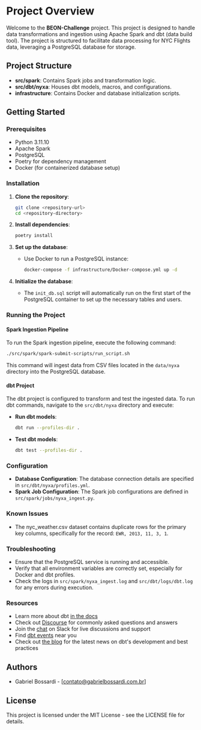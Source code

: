 # Project Overview

Welcome to the **BEON-Challenge** project. This project is designed to handle data transformations and ingestion using Apache Spark and dbt (data build tool). The project is structured to facilitate data processing for NYC Flights data, leveraging a PostgreSQL database for storage.

## Project Structure

- **src/spark**: Contains Spark jobs and transformation logic.
- **src/dbt/nyxa**: Houses dbt models, macros, and configurations.
- **infrastructure**: Contains Docker and database initialization scripts.

## Getting Started

### Prerequisites

- Python 3.11.10
- Apache Spark
- PostgreSQL
- Poetry for dependency management
- Docker (for containerized database setup)

### Installation

1. **Clone the repository**:
   ```bash
   git clone <repository-url>
   cd <repository-directory>
   ```

2. **Install dependencies**:
   ```bash
   poetry install
   ```

3. **Set up the database**:
   - Use Docker to run a PostgreSQL instance:
     ```bash
     docker-compose -f infrastructure/Docker-compose.yml up -d
     ```

4. **Initialize the database**:
   - The `init_db.sql` script will automatically run on the first start of the PostgreSQL container to set up the necessary tables and users.

### Running the Project

#### Spark Ingestion Pipeline

To run the Spark ingestion pipeline, execute the following command:

```bash
./src/spark/spark-submit-scripts/run_script.sh
```


This command will ingest data from CSV files located in the `data/nyxa` directory into the PostgreSQL database.

#### dbt Project

The dbt project is configured to transform and test the ingested data. To run dbt commands, navigate to the `src/dbt/nyxa` directory and execute:

- **Run dbt models**:
  ```bash
  dbt run --profiles-dir .
  ```

- **Test dbt models**:
  ```bash
  dbt test --profiles-dir .
  ```

### Configuration

- **Database Configuration**: The database connection details are specified in `src/dbt/nyxa/profiles.yml`.
- **Spark Job Configuration**: The Spark job configurations are defined in `src/spark/jobs/nyxa_ingest.py`.

### Known Issues
- The nyc_weather.csv dataset contains duplicate rows for the primary key columns, specifically for the record: `EWR, 2013, 11, 3, 1`.

### Troubleshooting

- Ensure that the PostgreSQL service is running and accessible.
- Verify that all environment variables are correctly set, especially for Docker and dbt profiles.
- Check the logs in `src/spark/nyxa_ingest.log` and `src/dbt/logs/dbt.log` for any errors during execution.

### Resources

- Learn more about dbt [in the docs](https://docs.getdbt.com/docs/introduction)
- Check out [Discourse](https://discourse.getdbt.com/) for commonly asked questions and answers
- Join the [chat](https://community.getdbt.com/) on Slack for live discussions and support
- Find [dbt events](https://events.getdbt.com) near you
- Check out [the blog](https://blog.getdbt.com/) for the latest news on dbt's development and best practices

## Authors

- Gabriel Bossardi - [contato@gabrielbossardi.com.br]

## License

This project is licensed under the MIT License - see the LICENSE file for details.
